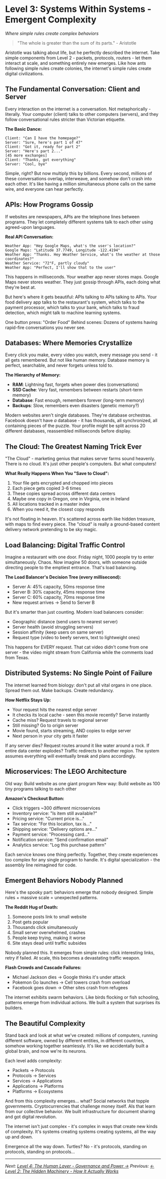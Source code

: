 # Level 3: Systems Within Systems - Emergent Complexity
*Where simple rules create complex behaviors*

> "The whole is greater than the sum of its parts." - Aristotle

Aristotle was talking about life, but he perfectly described the internet. Take simple components from Level 2 - packets, protocols, routers - let them interact at scale, and something entirely new emerges. Like how ants following simple rules create colonies, the internet's simple rules create digital civilizations.

## The Fundamental Conversation: Client and Server

Every interaction on the internet is a conversation. Not metaphorically - literally. Your computer (client) talks to other computers (servers), and they follow conversational rules stricter than Victorian etiquette.

**The Basic Dance:**
```
Client: "Can I have the homepage?"
Server: "Sure, here's part 1 of 47"
Client: "Got it, ready for part 2"
Server: "Here's part 2..."
[45 more exchanges]
Client: "Thanks, got everything"
Server: "Cool, bye"
```

Simple, right? But now multiply this by billions. Every second, millions of these conversations overlap, interweave, and somehow don't crash into each other. It's like having a million simultaneous phone calls on the same wire, and everyone can hear perfectly.

## APIs: How Programs Gossip

If websites are newspapers, APIs are the telephone lines between programs. They let completely different systems talk to each other using agreed-upon languages.

**Real API Conversation:**
```
Weather App: "Hey Google Maps, what's the user's location?"
Google Maps: "Latitude 37.7749, Longitude -122.4194"
Weather App: "Thanks. Hey Weather Service, what's the weather at those coordinates?"
Weather Service: "72°F, partly cloudy"
Weather App: "Perfect, I'll show that to the user"
```

This happens in milliseconds. Your weather app never stores maps. Google Maps never stores weather. They just gossip through APIs, each doing what they're best at.

But here's where it gets beautiful: APIs talking to APIs talking to APIs. Your food delivery app talks to the restaurant's system, which talks to the payment processor, which talks to your bank, which talks to fraud detection, which might talk to machine learning systems. 

One button press: "Order Food"
Behind scenes: Dozens of systems having rapid-fire conversations you never see.

## Databases: Where Memories Crystallize

Every click you make, every video you watch, every message you send - it all gets remembered. But not like human memory. Database memory is perfect, searchable, and never forgets unless told to.

**The Hierarchy of Memory:**
- **RAM**: Lightning fast, forgets when power dies (conversations)
- **SSD Cache**: Very fast, remembers between restarts (short-term memory)
- **Database**: Fast enough, remembers forever (long-term memory)
- **Backups**: Slow, remembers even disasters (genetic memory?)

Modern websites aren't single databases. They're database orchestras. Facebook doesn't have *a* database - it has thousands, all synchronized, all containing pieces of the puzzle. Your profile might be split across 20 different databases, reassembled milliseconds before display.

## The Cloud: The Greatest Naming Trick Ever

"The Cloud" - marketing genius that makes server farms sound heavenly. There is no cloud. It's just other people's computers. But what computers!

**What Really Happens When You "Save to Cloud":**
1. Your file gets encrypted and chopped into pieces
2. Each piece gets copied 3-6 times
3. These copies spread across different data centers
4. Maybe one copy in Oregon, one in Virginia, one in Ireland
5. All locations tracked in a master index
6. When you need it, the closest copy responds

It's not floating in heaven. It's scattered across earth like hidden treasure, with maps to find every piece. The "cloud" is really a ground-based content delivery network pretending to be sky magic.

## Load Balancing: Digital Traffic Control

Imagine a restaurant with one door. Friday night, 1000 people try to enter simultaneously. Chaos. Now imagine 50 doors, with someone outside directing people to the emptiest entrance. That's load balancing.

**The Load Balancer's Decision Tree (every millisecond):**
- Server A: 45% capacity, 50ms response time
- Server B: 30% capacity, 45ms response time  
- Server C: 60% capacity, 70ms response time
- New request arrives → Send to Server B

But it's smarter than just counting. Modern load balancers consider:
- Geographic distance (send users to nearest server)
- Server health (avoid struggling servers)
- Session affinity (keep users on same server)
- Request type (video to beefy servers, text to lightweight ones)

This happens for EVERY request. That cat video didn't come from one server - the video might stream from California while the comments load from Texas.

## Distributed Systems: No Single Point of Failure

The internet learned from biology: don't put all vital organs in one place. Spread them out. Make backups. Create redundancy.

**How Netflix Stays Up:**
- Your request hits the nearest edge server
- It checks its local cache - seen this movie recently? Serve instantly
- Cache miss? Request travels to regional server
- Still missing? Go to origin server
- Movie found, starts streaming, AND copies to edge server
- Next person in your city gets it faster

If any server dies? Request routes around it like water around a rock. If entire data center explodes? Traffic redirects to another region. The system assumes everything will eventually break and plans accordingly.

## Microservices: The LEGO Architecture

Old way: Build website as one giant program
New way: Build website as 100 tiny programs talking to each other

**Amazon's Checkout Button:**
- Click triggers ~300 different microservices
- Inventory service: "Is item still available?"
- Pricing service: "Current price is..."
- Tax service: "For this location, tax is..."
- Shipping service: "Delivery options are..."
- Payment service: "Processing card..."
- Notification service: "Send confirmation email"
- Analytics service: "Log this purchase pattern"

Each service knows one thing perfectly. Together, they create experiences too complex for any single program to handle. It's digital specialization - the assembly line reimagined for code.

## Emergent Behaviors Nobody Planned

Here's the spooky part: behaviors emerge that nobody designed. Simple rules + massive scale = unexpected patterns.

**The Reddit Hug of Death:**
1. Someone posts link to small website
2. Post gets popular
3. Thousands click simultaneously
4. Small server overwhelmed, crashes
5. People keep trying, making it worse
6. Site stays dead until traffic subsides

Nobody planned this. It emerges from simple rules: click interesting links, retry if failed. At scale, this becomes a devastating traffic weapon.

**Flash Crowds and Cascade Failures:**
- Michael Jackson dies → Google thinks it's under attack
- Pokemon Go launches → Cell towers crash from overload
- Facebook goes down → Other sites crash from refugees

The internet exhibits swarm behaviors. Like birds flocking or fish schooling, patterns emerge from individual actions. We built a system that surprises its builders.

## The Beautiful Complexity

Stand back and look at what we've created: millions of computers, running different software, owned by different entities, in different countries, somehow working together seamlessly. It's like we accidentally built a global brain, and now we're its neurons.

Each level adds complexity:
- Packets → Protocols
- Protocols → Services  
- Services → Applications
- Applications → Platforms
- Platforms → Ecosystems

And from this complexity emerges... what? Social networks that topple governments. Cryptocurrencies that challenge money itself. AIs that learn from our collective behavior. We built infrastructure for document sharing and got digital revolution.

The internet isn't just complex - it's complex in ways that create new kinds of complexity. It's systems creating systems creating systems, all the way up and down.

Emergence all the way down. Turtles? No - it's protocols, standing on protocols, standing on protocols...

---

*Next: [Level 4: The Human Layer - Governance and Power →](L4_Governance_Power.md)*
*Previous: [← Level 2: The Hidden Machinery - How It Actually Works](L2_Technical_Infrastructure.md)*